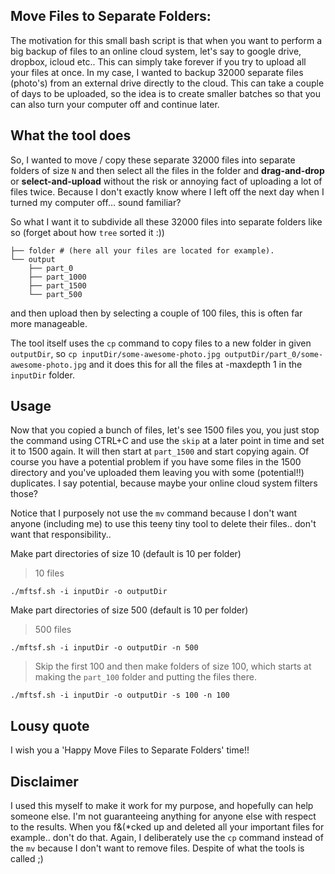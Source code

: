 ## Move Files to Separate Folders:

The motivation for this small bash script is that when you want to perform a big backup of files to an online cloud system, let's say to google drive, dropbox, icloud etc.. This can simply take forever if you try to upload all your files at once. In my case, I wanted to backup 32000 separate files (photo's) from an external drive directly to the cloud. This can take a couple of days to be uploaded, so the idea is to create smaller batches so that you can also turn your computer off and continue later.

## What the tool does
So, I wanted to move / copy these separate 32000 files into separate folders of size `N` and then select all the files in the folder and **drag-and-drop** or **select-and-upload** without the risk or annoying fact of uploading a lot of files twice. Because I don't exactly know where I left off the next day when I turned my computer off... sound familiar?

So what I want it to subdivide all these 32000 files into separate folders like so (forget about how `tree` sorted it :))
~~~shell
├── folder # (here all your files are located for example).
└── output
    ├── part_0
    ├── part_1000
    ├── part_1500
    └── part_500
~~~
and then upload then by selecting a couple of 100 files, this is often far more manageable.

The tool itself uses the `cp` command to copy files to a new folder in given `outputDir`, so `cp inputDir/some-awesome-photo.jpg outputDir/part_0/some-awesome-photo.jpg` and it does this for all the files at -maxdepth 1 in the `inputDir` folder. 

## Usage
Now that you copied a bunch of files, let's see 1500 files you, you just stop the command using CTRL+C and use the `skip` at a later point in time and set it to 1500 again. It will then start at `part_1500` and start copying again. Of course you have a potential problem if you have some files in the 1500 directory and you've uploaded them leaving you with some (potential!!) duplicates. I say potential, because maybe your online cloud system filters those?

Notice that I purposely not use the `mv` command because I don't want anyone (including me) to use this
teeny tiny tool to delete their files.. don't want that responsibility.. 

Make part directories of size 10 (default is 10 per folder)

> 10 files
~~~shell
./mftsf.sh -i inputDir -o outputDir
~~~

Make part directories of size 500 (default is 10 per folder)

> 500 files

~~~shell
./mftsf.sh -i inputDir -o outputDir -n 500
~~~

> Skip the first 100 and then make folders of size 100, which starts at making the `part_100` folder and putting the files there.
~~~shell
./mftsf.sh -i inputDir -o outputDir -s 100 -n 100
~~~

## Lousy quote
I wish you a 'Happy Move Files to Separate Folders' time!!

## Disclaimer
I used this myself to make it work for my purpose, and hopefully can help someone else. I'm not guaranteeing
anything for anyone else with respect to the results. When you f&(*cked up and deleted all your important files for example.. don't do that. Again, I deliberately use the `cp` command instead of the `mv` because I don't want to remove files. Despite of what the tools is called ;) 
